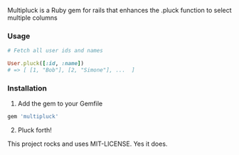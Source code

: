 Multipluck is a Ruby gem for rails that enhances the .pluck function to select multiple columns 

### Usage

```ruby
# Fetch all user ids and names

User.pluck([:id, :name])
# => [ [1, "Bob"], [2, "Simone"], ...  ]
```

### Installation

1. Add the gem to your Gemfile

```ruby
gem 'multipluck'
```

2. Pluck forth!


This project rocks and uses MIT-LICENSE. Yes it does.